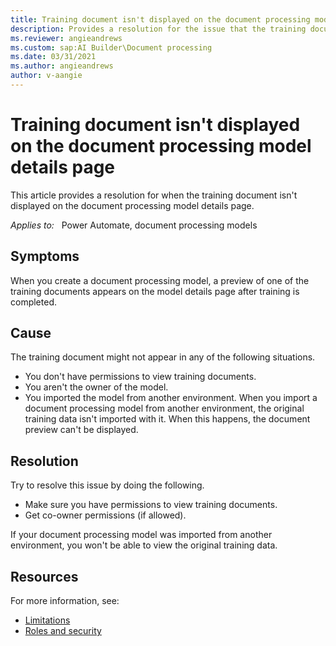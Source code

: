 ```yaml
---
title: Training document isn't displayed on the document processing model details page
description: Provides a resolution for the issue that the training document isn't shown on the document processing model details page.
ms.reviewer: angieandrews
ms.custom: sap:AI Builder\Document processing
ms.date: 03/31/2021
ms.author: angieandrews
author: v-aangie
---
```

# Training document isn't displayed on the document processing model details page

This article provides a resolution for when the training document isn't displayed on the document processing model details page.

_Applies to:_ &nbsp; Power Automate, document processing models

## Symptoms

When you create a document processing model, a preview of one of the training documents appears on the model details page after training is completed.

## Cause

The training document might not appear in any of the following situations.

- You don't have permissions to view training documents.
- You aren't the owner of the model.
- You imported the model from another environment. When you import a document processing model from another environment, the original training data isn't imported with it. When this happens, the document preview can't be displayed.

## Resolution

Try to resolve this issue by doing the following.

- Make sure you have permissions to view training documents.
- Get co-owner permissions (if allowed).

If your document processing model was imported from another environment, you won't be able to view the original training data.

## Resources

For more information, see:

- [Limitations](/ai-builder/distribute-model#limitations)
- [Roles and security](/ai-builder/security#roles)
